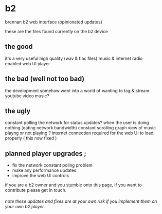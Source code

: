 # b2
brennan b2 web interface (opinionated updates)

these are the files found currently on the b2 device

## the good

it's a very useful high quality (wav & flac files) music & internet radio enabled web UI player

## the bad (well not too bad)

the development somehow went into a world of wanting to tag & stream youtube video music?

## the ugly

constant polling the network for status updates? when the user is doing nothing (eating network bandwidth)
constant scrolling graph view of music playng or not playing ?
internet connection required for the web UI to load properly ( this now fixed )

## planned player upgrades ;

- fix the network constant poling problem
- make any performance updates
- improve the web UI controls

if you are a b2 owner and you stumble onto this page, if you want to contribute please get in touch.

###### note these updates and fixes are at your own risk if you implement them on your own b2 player. 
